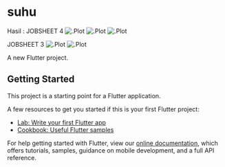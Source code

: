 # suhu
Hasil :
JOBSHEET 4
![.Plot](./Hasil2/A.jpg)
![.Plot](./Hasil2/B.jpg)
![.Plot](./Hasil2/C.jpg)


JOBSHEET 3
![.Plot](./Hasil/a.jpg)
![.Plot](./Hasil/b.jpg)


A new Flutter project.

## Getting Started

This project is a starting point for a Flutter application.

A few resources to get you started if this is your first Flutter project:

- [Lab: Write your first Flutter app](https://flutter.dev/docs/get-started/codelab)
- [Cookbook: Useful Flutter samples](https://flutter.dev/docs/cookbook)

For help getting started with Flutter, view our
[online documentation](https://flutter.dev/docs), which offers tutorials,
samples, guidance on mobile development, and a full API reference.
